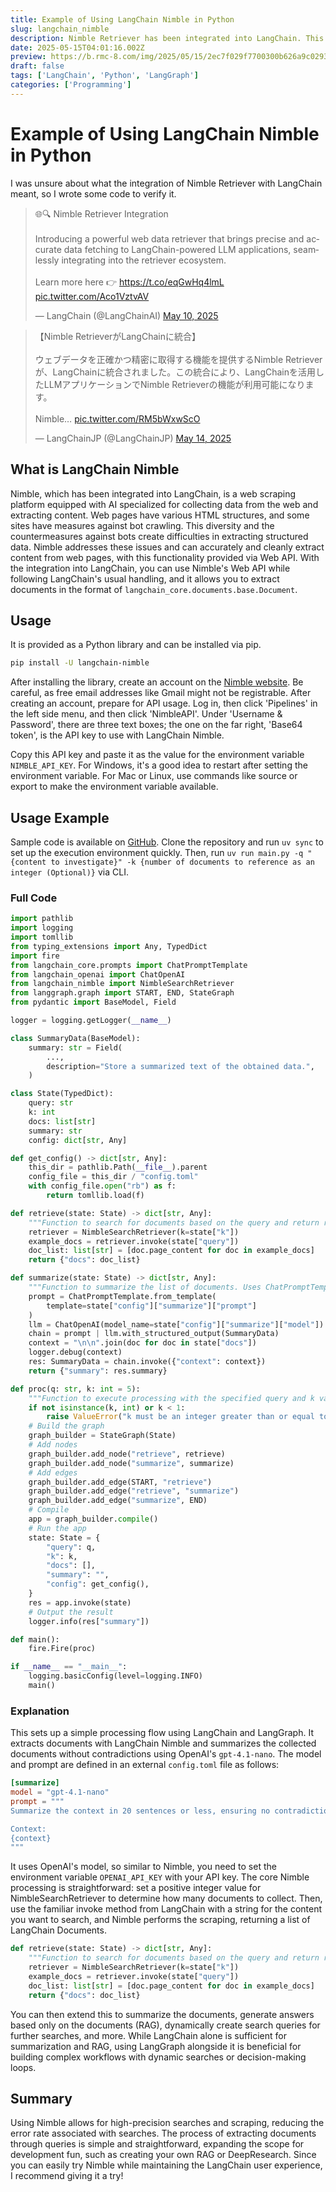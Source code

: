 ```yaml
---
title: Example of Using LangChain Nimble in Python
slug: langchain_nimble
description: Nimble Retriever has been integrated into LangChain. This introduces how to utilize the Nimble Retriever in Python.
date: 2025-05-15T04:01:16.002Z
preview: https://b.rmc-8.com/img/2025/05/15/2ec7f029f7700300b626a9c0293c80a6.jpg
draft: false
tags: ['LangChain', 'Python', 'LangGraph']
categories: ['Programming']
---
```


# Example of Using LangChain Nimble in Python

I was unsure about what the integration of Nimble Retriever with LangChain meant, so I wrote some code to verify it.

<blockquote class="twitter-tweet"><p lang="en" dir="ltr">🌐🔍 Nimble Retriever Integration<br><br>Introducing a powerful web data retriever that brings precise and accurate data fetching to LangChain-powered LLM applications, seamlessly integrating into the retriever ecosystem.<br><br>Learn more here 👉 <a href="https://t.co/eqGwHq4lmL">https://t.co/eqGwHq4lmL</a> <a href="https://t.co/Aco1VztvAV">pic.twitter.com/Aco1VztvAV</a></p>&mdash; LangChain (@LangChainAI) <a href="https://twitter.com/LangChainAI/status/1921279069812891781?ref_src=twsrc%5Etfw">May 10, 2025</a></blockquote> <script async src="https://platform.twitter.com/widgets.js" charset="utf-8"></script>

<blockquote class="twitter-tweet"><p lang="ja" dir="ltr">【Nimble RetrieverがLangChainに統合】<br><br>ウェブデータを正確かつ精密に取得する機能を提供するNimble Retrieverが、LangChainに統合されました。この統合により、LangChainを活用したLLMアプリケーションでNimble Retrieverの機能が利用可能になります。<br><br>Nimble… <a href="https://t.co/RM5bWxwScO">pic.twitter.com/RM5bWxwScO</a></p>&mdash; LangChainJP (@LangChainJP) <a href="https://twitter.com/LangChainJP/status/1922578068427669504?ref_src=twsrc%5Etfw">May 14, 2025</a></blockquote> <script async src="https://platform.twitter.com/widgets.js" charset="utf-8"></script>

## What is LangChain Nimble

Nimble, which has been integrated into LangChain, is a web scraping platform equipped with AI specialized for collecting data from the web and extracting content. Web pages have various HTML structures, and some sites have measures against bot crawling. This diversity and the countermeasures against bots create difficulties in extracting structured data. Nimble addresses these issues and can accurately and cleanly extract content from web pages, with this functionality provided via Web API. With the integration into LangChain, you can use Nimble's Web API while following LangChain's usual handling, and it allows you to extract documents in the format of `langchain_core.documents.base.Document`.

## Usage

It is provided as a Python library and can be installed via pip.

```bash
pip install -U langchain-nimble
```

After installing the library, create an account on the [Nimble website](https://app.nimbleway.com/login). Be careful, as free email addresses like Gmail might not be registrable. After creating an account, prepare for API usage. Log in, then click 'Pipelines' in the left side menu, and then click 'NimbleAPI'. Under 'Username & Password', there are three text boxes; the one on the far right, 'Base64 token', is the API key to use with LangChain Nimble.

Copy this API key and paste it as the value for the environment variable `NIMBLE_API_KEY`. For Windows, it's a good idea to restart after setting the environment variable. For Mac or Linux, use commands like source or export to make the environment variable available.

## Usage Example

Sample code is available on [GitHub](https://github.com/rmc8/langchain_nimble_practice). Clone the repository and run `uv sync` to set up the execution environment quickly. Then, run `uv run main.py -q "{content to investigate}" -k {number of documents to reference as an integer (Optional)}` via CLI.

### Full Code

```py
import pathlib
import logging
import tomllib
from typing_extensions import Any, TypedDict
import fire
from langchain_core.prompts import ChatPromptTemplate
from langchain_openai import ChatOpenAI
from langchain_nimble import NimbleSearchRetriever
from langgraph.graph import START, END, StateGraph
from pydantic import BaseModel, Field

logger = logging.getLogger(__name__)

class SummaryData(BaseModel):
    summary: str = Field(
        ...,
        description="Store a summarized text of the obtained data.",
    )

class State(TypedDict):
    query: str
    k: int
    docs: list[str]
    summary: str
    config: dict[str, Any]

def get_config() -> dict[str, Any]:
    this_dir = pathlib.Path(__file__).parent
    config_file = this_dir / "config.toml"
    with config_file.open("rb") as f:
        return tomllib.load(f)

def retrieve(state: State) -> dict[str, Any]:
    """Function to search for documents based on the query and return relevant content in list form. Uses NimbleSearchRetriever."""
    retriever = NimbleSearchRetriever(k=state["k"])
    example_docs = retriever.invoke(state["query"])
    doc_list: list[str] = [doc.page_content for doc in example_docs]
    return {"docs": doc_list}

def summarize(state: State) -> dict[str, Any]:
    """Function to summarize the list of documents. Uses ChatPromptTemplate and ChatOpenAI to generate a summary."""
    prompt = ChatPromptTemplate.from_template(
        template=state["config"]["summarize"]["prompt"]
    )
    llm = ChatOpenAI(model_name=state["config"]["summarize"]["model"])
    chain = prompt | llm.with_structured_output(SummaryData)
    context = "\n\n".join(doc for doc in state["docs"])
    logger.debug(context)
    res: SummaryData = chain.invoke({"context": context})
    return {"summary": res.summary}

def proc(q: str, k: int = 5):
    """Function to execute processing with the specified query and k value, and obtain a summary. Verifies that k is a positive integer."""
    if not isinstance(k, int) or k < 1:
        raise ValueError("k must be an integer greater than or equal to 1.")
    # Build the graph
    graph_builder = StateGraph(State)
    # Add nodes
    graph_builder.add_node("retrieve", retrieve)
    graph_builder.add_node("summarize", summarize)
    # Add edges
    graph_builder.add_edge(START, "retrieve")
    graph_builder.add_edge("retrieve", "summarize")
    graph_builder.add_edge("summarize", END)
    # Compile
    app = graph_builder.compile()
    # Run the app
    state: State = {
        "query": q,
        "k": k,
        "docs": [],
        "summary": "",
        "config": get_config(),
    }
    res = app.invoke(state)
    # Output the result
    logger.info(res["summary"])

def main():
    fire.Fire(proc)

if __name__ == "__main__":
    logging.basicConfig(level=logging.INFO)
    main()
```

### Explanation

This sets up a simple processing flow using LangChain and LangGraph. It extracts documents with LangChain Nimble and summarizes the collected documents without contradictions using OpenAI's `gpt-4.1-nano`. The model and prompt are defined in an external `config.toml` file as follows:

```toml
[summarize]
model = "gpt-4.1-nano"
prompt = """
Summarize the context in 20 sentences or less, ensuring no contradictions.

Context:
{context}
"""
```

It uses OpenAI's model, so similar to Nimble, you need to set the environment variable `OPENAI_API_KEY` with your API key. The core Nimble processing is straightforward: set a positive integer value for NimbleSearchRetriever to determine how many documents to collect. Then, use the familiar invoke method from LangChain with a string for the content you want to search, and Nimble performs the scraping, returning a list of LangChain Documents.

```py
def retrieve(state: State) -> dict[str, Any]:
    """Function to search for documents based on the query and return relevant content in list form. Uses NimbleSearchRetriever."""
    retriever = NimbleSearchRetriever(k=state["k"])
    example_docs = retriever.invoke(state["query"])
    doc_list: list[str] = [doc.page_content for doc in example_docs]
    return {"docs": doc_list}
```

You can then extend this to summarize the documents, generate answers based only on the documents (RAG), dynamically create search queries for further searches, and more. While LangChain alone is sufficient for summarization and RAG, using LangGraph alongside it is beneficial for building complex workflows with dynamic searches or decision-making loops.

## Summary

Using Nimble allows for high-precision searches and scraping, reducing the error rate associated with searches. The process of extracting documents through queries is simple and straightforward, expanding the scope for development fun, such as creating your own RAG or DeepResearch. Since you can easily try Nimble while maintaining the LangChain user experience, I recommend giving it a try!
